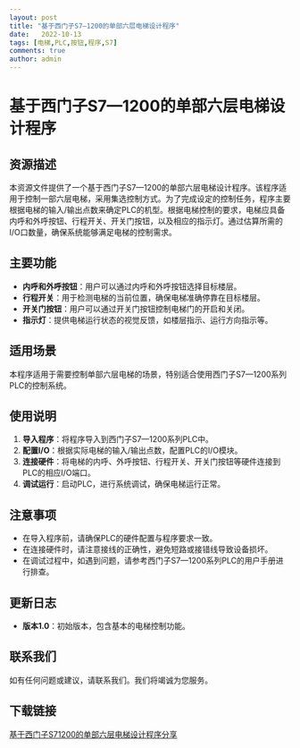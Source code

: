```yaml
---
layout: post
title: "基于西门子S7—1200的单部六层电梯设计程序"
date:   2022-10-13
tags: [电梯,PLC,按钮,程序,S7]
comments: true
author: admin
---
```

# 基于西门子S7—1200的单部六层电梯设计程序

## 资源描述
本资源文件提供了一个基于西门子S7—1200的单部六层电梯设计程序。该程序适用于控制一部六层电梯，采用集选控制方式。为了完成设定的控制任务，程序主要根据电梯的输入/输出点数来确定PLC的机型。根据电梯控制的要求，电梯应具备内呼和外呼按钮、行程开关、开关门按钮，以及相应的指示灯。通过估算所需的I/O口数量，确保系统能够满足电梯的控制需求。

## 主要功能
- **内呼和外呼按钮**：用户可以通过内呼和外呼按钮选择目标楼层。
- **行程开关**：用于检测电梯的当前位置，确保电梯准确停靠在目标楼层。
- **开关门按钮**：用户可以通过开关门按钮控制电梯门的开启和关闭。
- **指示灯**：提供电梯运行状态的视觉反馈，如楼层指示、运行方向指示等。

## 适用场景
本程序适用于需要控制单部六层电梯的场景，特别适合使用西门子S7—1200系列PLC的控制系统。

## 使用说明
1. **导入程序**：将程序导入到西门子S7—1200系列PLC中。
2. **配置I/O**：根据实际电梯的输入/输出点数，配置PLC的I/O模块。
3. **连接硬件**：将电梯的内呼、外呼按钮、行程开关、开关门按钮等硬件连接到PLC的相应I/O端口。
4. **调试运行**：启动PLC，进行系统调试，确保电梯运行正常。

## 注意事项
- 在导入程序前，请确保PLC的硬件配置与程序要求一致。
- 在连接硬件时，请注意接线的正确性，避免短路或接错线导致设备损坏。
- 在调试过程中，如遇到问题，请参考西门子S7—1200系列PLC的用户手册进行排查。

## 更新日志
- **版本1.0**：初始版本，包含基本的电梯控制功能。

## 联系我们
如有任何问题或建议，请联系我们。我们将竭诚为您服务。

## 下载链接

[基于西门子S71200的单部六层电梯设计程序分享](https://pan.quark.cn/s/1d9ec1071252)